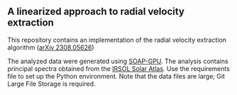 ## A linearized approach to radial velocity extraction

This repository contains an implementation of the radial velocity extraction algorithm ([arXiv 2308.05626](https://arxiv.org/abs/2308.05626))

The analyzed data were generated using [SOAP-GPU](https://ui.adsabs.harvard.edu/abs/2023A%26A...671A..11Z/abstract). The analysis contains principal spectra obtained from the [IRSOL Solar Atlas](https://www.irsol.usi.ch/data-archive/clv-ss3/). Use the requirements file to set up the Python environment. Note that the data files are large; Git Large File Storage is required.